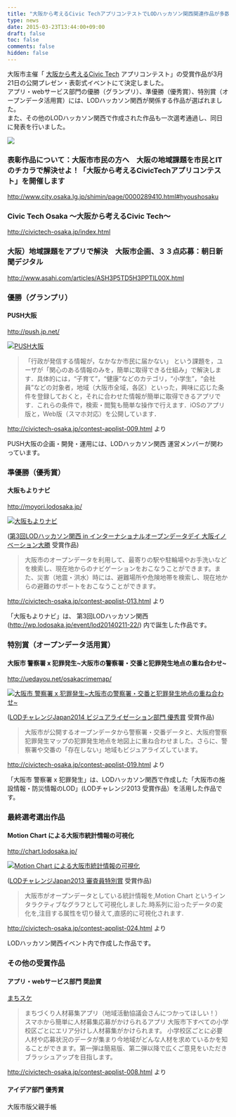 ```yaml
---
title: "大阪から考えるCivic TechアプリコンテストでLODハッカソン関西関連作品が多数受賞！"
type: news
date: 2015-03-23T13:44:00+09:00
draft: false
toc: false
comments: false
hidden: false
---
```


大阪市主催「
[大阪から考えるCivic Tech](http://www.city.osaka.lg.jp/shimin/page/0000284912.html)
アプリコンテスト」の受賞作品が3月21日の公開プレゼン・表彰式イベントにて決定しました。  
アプリ・webサービス部門の優勝（グランプリ）、準優勝（優秀賞）、特別賞（オープンデータ活用賞）には、LODハッカソン関西が関係する作品が選ばれました。  
また、その他のLODハッカソン関西で作成された作品も一次選考通過し、同日に発表を行いました。  

![](/wp-content/uploads/2015/03/10897930_980321341997701_1960930747144325204_n.jpg)  

### 表彰作品について：大阪市市民の方へ　大阪の地域課題を市民とITのチカラで解決せよ！「大阪から考えるCivicTechアプリコンテスト」を開催します

<http://www.city.osaka.lg.jp/shimin/page/0000289410.html#hyoushosaku>  

### Civic Tech Osaka 〜大阪から考えるCivic Tech〜

<http://civictech-osaka.jp/index.html>  


### 大阪）地域課題をアプリで解決　大阪市企画、３３点応募：朝日新聞デジタル

<http://www.asahi.com/articles/ASH3P5TD5H3PPTIL00X.html>  

### 優勝（グランプリ）

#### PUSH大阪

<http://push.jp.net/>  

[![PUSH大阪](/wp-content/uploads/2015/03/pushosaka.png)](http://push.jp.net/)  


> 「行政が発信する情報が，なかなか市民に届かない」 という課題を，ユーザが「関心のある情報のみを，簡単に取得できる仕組み」で解決します．具体的には，“子育て”，“健康”などのカテゴリ，“小学生”，“会社員”などの対象者，地域（大阪市全域，各区）といった，興味に応じた条件を登録しておくと，それに合わせた情報が簡単に取得できるアプリです．これらの条件で，検索・閲覧も簡単な操作で行えます．iOSのアプリ版と，Web版（スマホ対応）を公開しています．  

<http://civictech-osaka.jp/contest-applist-009.html> より  

PUSH大阪の企画・開発・運用には、LODハッカソン関西 運営メンバーが関わっています。

### 準優勝（優秀賞）

#### 大阪もよりナビ

<http://moyori.lodosaka.jp/>  

[![大阪もよりナビ](/wp-content/uploads/2015/03/moyori_navi_cto2015.jpg)](http://moyori.lodosaka.jp/)  


([第3回LODハッカソン関西 in インターナショナルオープンデータデイ 大阪イノベーション大勝](http://www.innovation-osaka.jp/ja/events/event-reports/3704) 受賞作品)  

> 大阪市のオープンデータを利用して、最寄りの駅や駐輪場やお手洗いなどを検索し、現在地からのナビゲーションをおこなうことができます。また、災害（地震・洪水）時には、避難場所や危険地帯を検索し、現在地からの避難のサポートをおこなうことができます。  

<http://civictech-osaka.jp/contest-applist-013.html> より  

「大阪もよりナビ」は、
第3回LODハッカソン関西(http://wp.lodosaka.jp/event/lod20140211-22/)
内で誕生した作品です。  


### 特別賞（オープンデータ活用賞）

#### 大阪市 警察署 x 犯罪発生~大阪市の警察署・交番と犯罪発生地点の重ね合わせ~

<http://uedayou.net/osakacrimemap/>  

[![大阪市 警察署 x 犯罪発生~大阪市の警察署・交番と犯罪発生地点の重ね合わせ~](/wp-content/uploads/2015/03/osakacrimemap.jpg)](http://uedayou.net/osakacrimemap/)  

([LODチャレンジJapan2014 ビジュアライゼーション部門 優秀賞](http://lod.sfc.keio.ac.jp/blog/?p=2586) 受賞作品)  

> 大阪市が公開するオープンデータから警察署・交番データと、大阪府警察犯罪発生マップの犯罪発生地点を地図上に重ね合わせました。さらに、警察署や交番の「存在しない」地域もビジュアライズしています。  

<http://civictech-osaka.jp/contest-applist-019.html> より  

「大阪市 警察署 x 犯罪発生」は、LODハッカソン関西で作成した「大阪市の施設情報・防災情報のLOD」(LODチャレンジ2013 受賞作品）を活用した作品です。  


### 最終選考選出作品

#### Motion Chart による大阪市統計情報の可視化

<http://chart.lodosaka.jp/>  

[![Motion Chart による大阪市統計情報の可視化](/wp-content/uploads/2015/03/motionchart.jpg)](http://chart.lodosaka.jp/)  

([LODチャレンジJapan2013 審査員特別賞](http://lod.sfc.keio.ac.jp/blog/?p=2109) 受賞作品)  

> 大阪市がオープンデータとしている統計情報を,Motion Chart というインタラクティブなグラフとして可視化しました.時系列に沿ったデータの変化を,注目する属性を切り替えて,直感的に可視化されます.  

<http://civictech-osaka.jp/contest-applist-024.html> より  

LODハッカソン関西イベント内で作成した作品です。  

### その他の受賞作品

#### アプリ・webサービス部門 奨励賞

[まちスケ](http://machisuke.com/)  

> まちづくり人材募集アプリ（地域活動協議会さんにつかってほしい！）
> スマホから簡単に人材募集応募がかけられるアプリ
> 大阪市下すべての小学校区ごとにエリア分けし人材募集がかけられます。
> 小学校区ごとに必要人材や応募状況のデータが集まり今地域がどんな人材を求めているかを知ることができます。第一弾は簡易版、第二弾以降で広くご意見をいただきブラッシュアップを目指します。  

<http://civictech-osaka.jp/contest-applist-008.html> より  

#### アイデア部門 優秀賞

大阪市版父親手帳  

<br />
